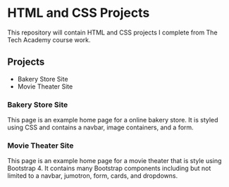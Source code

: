 # HTML and CSS Projects
 This repository will contain HTML and CSS projects I complete from The Tech Academy course work.

 ## Projects
- Bakery Store Site
- Movie Theater Site

### Bakery Store Site
This page is an example home page for a online bakery store. It is styled using CSS and contains a navbar, image containers, and a form.

### Movie Theater Site
This page is an example home page for a movie theater that is style using Bootstrap 4. It contains many Bootstrap components including but not limited to a navbar, jumotron, form, cards, and dropdowns.
